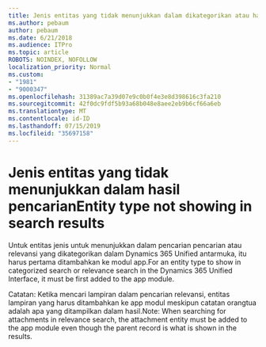 ```yaml
---
title: Jenis entitas yang tidak menunjukkan dalam dikategorikan atau hasil pencarian relevansi dalam Dynamics 365 Unified antarmuka
ms.author: pebaum
author: pebaum
ms.date: 6/21/2018
ms.audience: ITPro
ms.topic: article
ROBOTS: NOINDEX, NOFOLLOW
localization_priority: Normal
ms.custom:
- "1981"
- "9000347"
ms.openlocfilehash: 31389ac7a39d07e9c0b0f4e3e8d398616c3fa210
ms.sourcegitcommit: 42f0dc9fdf5b93a68b048e8aee2eb9b6cf66a6eb
ms.translationtype: MT
ms.contentlocale: id-ID
ms.lasthandoff: 07/15/2019
ms.locfileid: "35697158"
---
```

# <a name="entity-type-not-showing-in-search-results"></a><span data-ttu-id="e1c4e-102">Jenis entitas yang tidak menunjukkan dalam hasil pencarian</span><span class="sxs-lookup"><span data-stu-id="e1c4e-102">Entity type not showing in search results</span></span>

<span data-ttu-id="e1c4e-103">Untuk entitas jenis untuk menunjukkan dalam pencarian pencarian atau relevansi yang dikategorikan dalam Dynamics 365 Unified antarmuka, itu harus pertama ditambahkan ke modul app.</span><span class="sxs-lookup"><span data-stu-id="e1c4e-103">For an entity type to show in categorized search or relevance search in the Dynamics 365 Unified Interface, it must be first added to the app module.</span></span>

<span data-ttu-id="e1c4e-104">Catatan: Ketika mencari lampiran dalam pencarian relevansi, entitas lampiran yang harus ditambahkan ke app modul meskipun catatan orangtua adalah apa yang ditampilkan dalam hasil.</span><span class="sxs-lookup"><span data-stu-id="e1c4e-104">Note: When searching for attachments in relevance search, the attachment entity must be added to the app module even though the parent record is what is shown in the results.</span></span>
